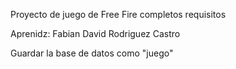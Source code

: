 
Proyecto de juego de Free Fire completos requisitos

Aprenidz: Fabian David Rodriguez Castro

Guardar la base de datos como "juego"
